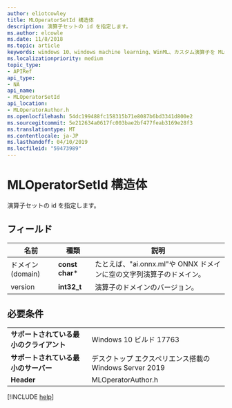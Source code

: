 ```yaml
---
author: eliotcowley
title: MLOperatorSetId 構造体
description: 演算子セットの id を指定します。
ms.author: elcowle
ms.date: 11/8/2018
ms.topic: article
keywords: windows 10、windows machine learning、WinML、カスタム演算子を MLOperatorSetId
ms.localizationpriority: medium
topic_type:
- APIRef
api_type:
- NA
api_name:
- MLOperatorSetId
api_location:
- MLOperatorAuthor.h
ms.openlocfilehash: 54dc199488fc158315b71e8087b6bd3341d800e2
ms.sourcegitcommit: 5e212634a0617fc003bae2bf477feab3169e28f3
ms.translationtype: MT
ms.contentlocale: ja-JP
ms.lasthandoff: 04/10/2019
ms.locfileid: "59473989"
---
```

# <a name="mloperatorsetid-struct"></a>MLOperatorSetId 構造体

演算子セットの id を指定します。

## <a name="fields"></a>フィールド

| 名前 | 種類 | 説明 |
|------|------|-------------|
| ドメイン (domain) | **const char*** | たとえば、"ai.onnx.ml"や ONNX ドメインに空の文字列演算子のドメイン。 |
| version | **int32_t** | 演算子のドメインのバージョン。 |

## <a name="requirements"></a>必要条件

| | |
|-|-|
| **サポートされている最小のクライアント** | Windows 10 ビルド 17763 |
| **サポートされている最小のサーバー** | デスクトップ エクスペリエンス搭載の Windows Server 2019 |
| **Header** | MLOperatorAuthor.h |

[!INCLUDE [help](../includes/get-help.md)]
